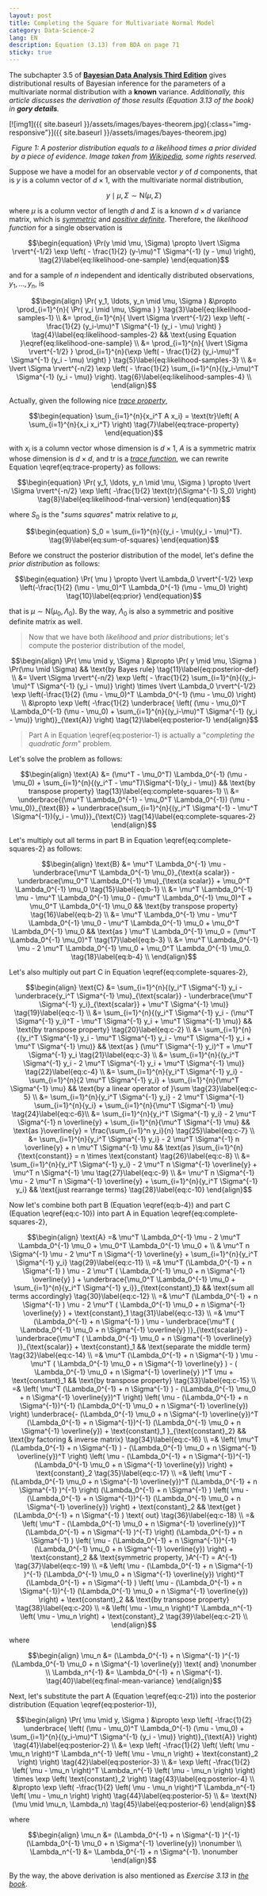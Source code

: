 ```yaml
---
layout: post
title: Completing the Square for Multivariate Normal Model
category: Data-Science-2
lang: EN
description: Equation (3.13) from BDA on page 71
sticky: true
---
```


The subchapter 3.5 of [**Bayesian Data Analysis Third Edition**](http://www.stat.columbia.edu/~gelman/book/BDA3.pdf) gives distributional results of Bayesian inference for the parameters of a multivariate normal distribution with a **known** variance. _Additionally, this article discusses the derivation of those results (Equation 3.13 of the book) in **gory details**._        
    
[![img1]({{ site.baseurl }}/assets/images/bayes-theorem.jpg){:class="img-responsive"}]({{ site.baseurl }}/assets/images/bayes-theorem.jpg)*<center>$\pmb{\text{Figure 1}}$: A posterior distribution equals to a likelihood times a prior divided by a piece of evidence. Image taken from <a href="https://en.wikipedia.org/wiki/Bayes%27_theorem">Wikipedia</a>, some rights reserved.</center>*    

Suppose we have a model for an observable vector $y$ of $d$ components, that is $y$ is a column vector of $d \times 1$, with the multivariate normal distribution,     

$$\begin{equation}
    y \mid \mu, \Sigma \sim \text{N}(\mu, \Sigma) \tag{1}\label{eq:mvn-one-sample} 
\end{equation}$$    

where $\mu$ is a column vector of length $d$ and $\Sigma$ is a known $d \times d$ variance matrix, which is [_symmetric_](https://en.wikipedia.org/wiki/Symmetric_matrix) and [_positive definite_](https://en.wikipedia.org/wiki/Definite_matrix). Therefore, the _likelihood function_ for a single observation is    
   
$$\begin{equation}
    \Pr(y \mid \mu, \Sigma) \propto \lvert \Sigma \rvert^{-1/2} \exp \left( - \frac{1}{2} (y-\mu)^T \Sigma^{-1} (y - \mu) \right),  \tag{2}\label{eq:likelihood-one-sample} 
\end{equation}$$    

and for a sample of $n$ independent and identically distributed observations, $y_1, \ldots, y_n$, is   
   
$$\begin{align}
   \Pr( y_1, \ldots, y_n \mid \mu, \Sigma ) &\propto \prod_{i=1}^{n}{ \Pr( y_i \mid \mu, \Sigma ) }     \tag{3}\label{eq:likelihood-samples-1}  \\
   &= \prod_{i=1}^{n}{ \lvert \Sigma \rvert^{-1/2} \exp \left( - \frac{1}{2} (y_i-\mu)^T \Sigma^{-1} (y_i - \mu) \right) }     \tag{4}\label{eq:likelihood-samples-2} && \text{using Equation }\eqref{eq:likelihood-one-sample} \\
   &= \prod_{i=1}^{n}{ \lvert \Sigma \rvert^{-1/2} } \prod_{i=1}^{n}{\exp \left( - \frac{1}{2} (y_i-\mu)^T \Sigma^{-1} (y_i - \mu) \right) }     \tag{5}\label{eq:likelihood-samples-3}  \\  
   &= \lvert \Sigma \rvert^{-n/2} \exp \left( - \frac{1}{2} \sum_{i=1}^{n}{(y_i-\mu)^T \Sigma^{-1} (y_i - \mu)} \right).  \tag{6}\label{eq:likelihood-samples-4}  \\     
\end{align}$$    

Actually, given the following nice [_trace property_](https://en.wikipedia.org/wiki/Trace_(linear_algebra)),     

$$\begin{equation}
    \sum_{i=1}^{n}{x_i^T A x_i} = \text{tr}\left( A \sum_{i=1}^{n}{x_i x_i^T} \right) \tag{7}\label{eq:trace-property}
\end{equation}$$    

with $x_i$ is a column vector whose dimension is $d \times 1$, $A$ is a symmetric matrix whose dimension is $d \times d$, and $\text{tr}$ is a [_trace function_](https://en.wikipedia.org/wiki/Trace_(linear_algebra)), we can rewrite Equation \eqref{eq:trace-property} as follows:     

$$\begin{equation}
\Pr( y_1, \ldots, y_n \mid \mu, \Sigma ) \propto \lvert \Sigma \rvert^{-n/2} \exp \left( -\frac{1}{2} \text{tr}(\Sigma^{-1} S_0) \right) \tag{8}\label{eq:likelihood-final-version}
\end{equation}$$    

where $S_0$ is the "_sums squares_" matrix relative to $\mu$,    
   
$$\begin{equation}
    S_0 = \sum_{i=1}^{n}{(y_i - \mu)(y_i - \mu)^T}. \tag{9}\label{eq:sum-of-squares}
\end{equation}$$

Before we construct the posterior distribution of the model, let's define the _prior distribution_ as follows:    
   
$$\begin{equation}
\Pr( \mu ) \propto  \lvert \Lambda_0 \rvert^{-1/2} \exp \left(-\frac{1}{2} (\mu - \mu_0)^T \Lambda_0^{-1} (\mu - \mu_0)  \right) \tag{10}\label{eq:prior}
\end{equation}$$   
   
that is $\mu \sim \text{N}(\mu_0, \Lambda_0)$. By the way, $\Lambda_0$ is also a symmetric and positive definite matrix as well.    
    
> Now that we have both _likelihood_ and _prior_ distributions; let's compute the posterior distribution of the model,    
   
$$\begin{align}
\Pr( \mu \mid y, \Sigma ) &\propto \Pr( y \mid \mu, \Sigma ) \Pr(\mu \mid \Sigma) && \text{by Bayes rule} \tag{11}\label{eq:posterior-def}  \\
                          &= \lvert \Sigma \rvert^{-n/2} \exp \left( - \frac{1}{2} \sum_{i=1}^{n}{(y_i-\mu)^T \Sigma^{-1} (y_i - \mu)} \right) \times \lvert \Lambda_0 \rvert^{-1/2} \exp \left(-\frac{1}{2} (\mu - \mu_0)^T \Lambda_0^{-1} (\mu - \mu_0)  \right)  \\
                          &\propto \exp \left( -\frac{1}{2} \underbrace{ \left( (\mu - \mu_0)^T \Lambda_0^{-1} (\mu - \mu_0) + \sum_{i=1}^{n}{(y_i-\mu)^T \Sigma^{-1} (y_i - \mu)} \right)}_{\text{A}}   \right) \tag{12}\label{eq:posterior-1}
\end{align}$$   
    
> Part $\text{A}$ in Equation \eqref{eq:posterior-1} is actually a "_completing the quadratic form_" problem.     
    
Let's solve the problem as follows:    
     
$$\begin{align}
\text{A} &= (\mu^T - \mu_0^T) \Lambda_0^{-1} (\mu - \mu_0)  + \sum_{i=1}^{n}{(y_i^T - \mu^T)\Sigma^{-1}(y_i - \mu)} && \text{by transpose property} \tag{13}\label{eq:complete-squares-1}  \\
&= \underbrace{(\mu^T \Lambda_0^{-1} - \mu_0^T \Lambda_0^{-1}) (\mu - \mu_0)}_{\text{B}}  + \underbrace{\sum_{i=1}^{n}{(y_i^T \Sigma^{-1} - \mu^T \Sigma^{-1})(y_i - \mu)}}_{\text{C}} \tag{14}\label{eq:complete-squares-2} 
\end{align}$$    
    
Let's multiply out all terms in part $\text{B}$ in Equation \eqref{eq:complete-squares-2} as follows:

$$\begin{align}
    \text{B} &= \mu^T \Lambda_0^{-1} \mu - \underbrace{\mu^T \Lambda_0^{-1} \mu_0}_{\text{a scalar}} - \underbrace{\mu_0^T \Lambda_0^{-1} \mu}_{\text{a scalar}} + \mu_0^T \Lambda_0^{-1} \mu_0  \tag{15}\label{eq:b-1} \\
             &= \mu^T \Lambda_0^{-1} \mu - \mu^T \Lambda_0^{-1} \mu_0 - (\mu^T \Lambda_0^{-1} \mu_0)^T + \mu_0^T \Lambda_0^{-1} \mu_0  && \text{by transpose property} \tag{16}\label{eq:b-2} \\
             &= \mu^T \Lambda_0^{-1} \mu - \mu^T \Lambda_0^{-1} \mu_0 - \mu^T \Lambda_0^{-1} \mu_0 + \mu_0^T \Lambda_0^{-1} \mu_0 && \text{as } \mu^T \Lambda_0^{-1} \mu_0 = (\mu^T \Lambda_0^{-1} \mu_0)^T  \tag{17}\label{eq:b-3}  \\             
             &= \mu^T \Lambda_0^{-1} \mu - 2 \mu^T \Lambda_0^{-1} \mu_0 + \mu_0^T \Lambda_0^{-1} \mu_0. \tag{18}\label{eq:b-4}  \\             
\end{align}$$   
    
Let's also multiply out part $\text{C}$ in Equation \eqref{eq:complete-squares-2},    
    
$$\begin{align}
    \text{C} &= \sum_{i=1}^{n}{(y_i^T \Sigma^{-1} y_i - \underbrace{y_i^T \Sigma^{-1} \mu}_{\text{scalar}} - \underbrace{\mu^T \Sigma^{-1} y_i}_{\text{scalar}} + \mu^T \Sigma^{-1} \mu)} \tag{19}\label{eq:c-1} \\
    &= \sum_{i=1}^{n}{(y_i^T \Sigma^{-1} y_i - (\mu^T \Sigma^{-1} y_i)^T - \mu^T \Sigma^{-1} y_i + \mu^T \Sigma^{-1} \mu)} && \text{by transpose property} \tag{20}\label{eq:c-2} \\    
    &= \sum_{i=1}^{n}{(y_i^T \Sigma^{-1} y_i - \mu^T \Sigma^{-1} y_i - \mu^T \Sigma^{-1} y_i + \mu^T \Sigma^{-1} \mu)} && \text{as } (\mu^T \Sigma^{-1} y_i)^T = \mu^T \Sigma^{-1} y_i \tag{21}\label{eq:c-3} \\        
    &= \sum_{i=1}^{n}{(y_i^T \Sigma^{-1} y_i - 2 \mu^T \Sigma^{-1} y_i + \mu^T \Sigma^{-1} \mu)}  \tag{22}\label{eq:c-4} \\
    &= \sum_{i=1}^{n}{y_i^T \Sigma^{-1} y_i} - \sum_{i=1}^{n}{2 \mu^T \Sigma^{-1} y_i}  + \sum_{i=1}^{n}{\mu^T \Sigma^{-1} \mu} && \text{by a linear operator of }\sum \tag{23}\label{eq:c-5} \\
    &= \sum_{i=1}^{n}{y_i^T \Sigma^{-1} y_i} - 2 \mu^T \Sigma^{-1} \sum_{i=1}^{n}{y_i}  + \sum_{i=1}^{n}{\mu^T \Sigma^{-1} \mu} \tag{24}\label{eq:c-6}\\
    &= \sum_{i=1}^{n}{y_i^T \Sigma^{-1} y_i} - 2 \mu^T \Sigma^{-1} n \overline{y}  + \sum_{i=1}^{n}{\mu^T \Sigma^{-1} \mu}  && \text{as }\overline{y} = \frac{\sum_{i=1}^n y_i}{n} \tag{25}\label{eq:c-7} \\
    &= \sum_{i=1}^{n}{y_i^T \Sigma^{-1} y_i} - 2 \mu^T \Sigma^{-1} n \overline{y}  + n \mu^T \Sigma^{-1} \mu  && \text{as }\sum_{i=1}^{n}{\text{constant}} = n \times \text{constant} \tag{26}\label{eq:c-8} \\    
    &= \sum_{i=1}^{n}{y_i^T \Sigma^{-1} y_i} - 2 \mu^T n \Sigma^{-1}  \overline{y}  +  \mu^T n \Sigma^{-1} \mu  \tag{27}\label{eq:c-9}      \\
    &= \mu^T n \Sigma^{-1} \mu - 2 \mu^T n \Sigma^{-1}  \overline{y} + \sum_{i=1}^{n}{y_i^T \Sigma^{-1} y_i} && \text{just rearrange terms}   \tag{28}\label{eq:c-10}          
\end{align}$$     
    
Now let's combine both part $\text{B}$ (Equation \eqref{eq:b-4}) and part $\text{C}$ (Equation \eqref{eq:c-10}) into part $\text{A}$ in Equation \eqref{eq:complete-squares-2},       
   
$$\begin{align}
\text{A} =& \mu^T \Lambda_0^{-1} \mu - 2 \mu^T \Lambda_0^{-1} \mu_0 + \mu_0^T \Lambda_0^{-1} \mu_0 + \\
          & \mu^T n \Sigma^{-1} \mu - 2 \mu^T n \Sigma^{-1}  \overline{y} + \sum_{i=1}^{n}{y_i^T \Sigma^{-1} y_i} \tag{29}\label{eq:c-11} \\
         =& \mu^T (\Lambda_0^{-1} + n \Sigma^{-1} ) \mu - 2 \mu^T ( \Lambda_0^{-1} \mu_0 + n \Sigma^{-1} \overline{y} ) + \underbrace{\mu_0^T \Lambda_0^{-1} \mu_0 + \sum_{i=1}^{n}{y_i^T \Sigma^{-1} y_i}}_{\text{constant}_1}  && \text{sum all terms accordingly} \tag{30}\label{eq:c-12} \\
         =& \mu^T (\Lambda_0^{-1} + n \Sigma^{-1} ) \mu - 2 \mu^T ( \Lambda_0^{-1} \mu_0 + n \Sigma^{-1} \overline{y} ) + \text{constant}_1  \tag{31}\label{eq:c-13} \\         
         =& \mu^T (\Lambda_0^{-1} + n \Sigma^{-1} ) \mu - \underbrace{\mu^T ( \Lambda_0^{-1} \mu_0 + n \Sigma^{-1} \overline{y} )}_{\text{scalar}} - \underbrace{\mu^T ( \Lambda_0^{-1} \mu_0 + n \Sigma^{-1} \overline{y} )}_{\text{scalar}} + \text{constant}_1 && \text{separate the middle term}  \tag{32}\label{eq:c-14} \\         
         =& \mu^T (\Lambda_0^{-1} + n \Sigma^{-1} ) \mu - \mu^T ( \Lambda_0^{-1} \mu_0 + n \Sigma^{-1} \overline{y} ) - ( \Lambda_0^{-1} \mu_0 + n \Sigma^{-1} \overline{y} )^T \mu  + \text{constant}_1 && \text{by transpose property}  \tag{33}\label{eq:c-15} \\    
         =& \left( \mu^T (\Lambda_0^{-1} + n \Sigma^{-1} ) - (\Lambda_0^{-1} \mu_0 + n \Sigma^{-1} \overline{y})^T \right) \left( \mu - (\Lambda_0^{-1} + n \Sigma^{-1})^{-1} (\Lambda_0^{-1} \mu_0 + n \Sigma^{-1} \overline{y}) \right)  \underbrace{- (\Lambda_0^{-1} \mu_0 + n \Sigma^{-1} \overline{y})^T (\Lambda_0^{-1} + n \Sigma^{-1})^{-1} (\Lambda_0^{-1} \mu_0 + n \Sigma^{-1} \overline{y}) + \text{constant}_1 }_{\text{constant}_2}  && \text{by factoring & inverse matrix}  \tag{34}\label{eq:c-16} \\             
         =& \left( \mu^T (\Lambda_0^{-1} + n \Sigma^{-1} ) - (\Lambda_0^{-1} \mu_0 + n \Sigma^{-1} \overline{y})^T \right) \left( \mu - (\Lambda_0^{-1} + n \Sigma^{-1})^{-1} (\Lambda_0^{-1} \mu_0 + n \Sigma^{-1} \overline{y}) \right) + \text{constant}_2    \tag{35}\label{eq:c-17} \\                      
         =& \left( \mu^T  - (\Lambda_0^{-1} \mu_0 + n \Sigma^{-1} \overline{y})^T (\Lambda_0^{-1} + n \Sigma^{-1} )^{-1} \right) (\Lambda_0^{-1} + n \Sigma^{-1} ) \left( \mu - (\Lambda_0^{-1} + n \Sigma^{-1})^{-1} (\Lambda_0^{-1} \mu_0 + n \Sigma^{-1} \overline{y}) \right) + \text{constant}_2  && \text{get }(\Lambda_0^{-1} + n \Sigma^{-1} ) \text{ out}  \tag{36}\label{eq:c-18} \\                      
         =& \left( \mu^T  - (\Lambda_0^{-1} \mu_0 + n \Sigma^{-1} \overline{y})^T (\Lambda_0^{-1} + n \Sigma^{-1} )^{-T} \right) (\Lambda_0^{-1} + n \Sigma^{-1} ) \left( \mu - (\Lambda_0^{-1} + n \Sigma^{-1})^{-1} (\Lambda_0^{-1} \mu_0 + n \Sigma^{-1} \overline{y}) \right) + \text{constant}_2  && \text{symmetric property, }A^{-T} = A^{-1}  \tag{37}\label{eq:c-19} \\                               
         =& \left( \mu  - (\Lambda_0^{-1} + n \Sigma^{-1} )^{-1} (\Lambda_0^{-1} \mu_0 + n \Sigma^{-1} \overline{y})  \right)^T (\Lambda_0^{-1} + n \Sigma^{-1} ) \left( \mu - (\Lambda_0^{-1} + n \Sigma^{-1})^{-1} (\Lambda_0^{-1} \mu_0 + n \Sigma^{-1} \overline{y}) \right) + \text{constant}_2  && \text{by transpose property}  \tag{38}\label{eq:c-20} \\        
         =& \left( \mu  - \mu_n  \right)^T \Lambda_n^{-1} \left( \mu - \mu_n \right) + \text{constant}_2    \tag{39}\label{eq:c-21} \\                                  
\end{align}$$    

where    

$$\begin{align}
\mu_n &= (\Lambda_0^{-1} + n \Sigma^{-1} )^{-1} (\Lambda_0^{-1} \mu_0 + n \Sigma^{-1} \overline{y}) \text{ and} \nonumber \\
\Lambda_n^{-1} &= \Lambda_0^{-1} + n \Sigma^{-1}. \tag{40}\label{eq:final-mean-variance} 
\end{align}$$   
   
Next, let's substitute the part $\text{A}$ (Equation \eqref{eq:c-21}) into the posterior distribution (Equation \eqref{eq:posterior-1}),   
   
$$\begin{align}
\Pr( \mu \mid y, \Sigma ) &\propto \exp \left( -\frac{1}{2} \underbrace{ \left( (\mu - \mu_0)^T \Lambda_0^{-1} (\mu - \mu_0) + \sum_{i=1}^{n}{(y_i-\mu)^T \Sigma^{-1} (y_i - \mu)} \right)}_{\text{A}}   \right) \tag{41}\label{eq:posterior-2} \\
&= \exp \left( -\frac{1}{2} \left( \left( \mu  - \mu_n  \right)^T \Lambda_n^{-1} \left( \mu - \mu_n \right)  + \text{constant}_2 \right) \right) \tag{42}\label{eq:posterior-3} \\
&= \exp \left( -\frac{1}{2}  \left( \mu  - \mu_n  \right)^T \Lambda_n^{-1} \left( \mu - \mu_n \right)   \right) \times \exp \left( \text{constant}_2 \right) \tag{43}\label{eq:posterior-4} \\
&\propto  \exp \left( -\frac{1}{2}  \left( \mu  - \mu_n  \right)^T \Lambda_n^{-1} \left( \mu - \mu_n \right)   \right) \tag{44}\label{eq:posterior-5} \\
&= \text{N}(\mu \mid \mu_n, \Lambda_n) \tag{45}\label{eq:posterior-6}
\end{align}$$   
   
where    

$$\begin{align}
\mu_n &= (\Lambda_0^{-1} + n \Sigma^{-1} )^{-1} (\Lambda_0^{-1} \mu_0 + n \Sigma^{-1} \overline{y})  \nonumber \\
\Lambda_n^{-1} &= \Lambda_0^{-1} + n \Sigma^{-1}. \nonumber
\end{align}$$   
    
By the way, the above derivation is also mentioned as _Exercise 3.13_ in [_the book_](http://www.stat.columbia.edu/~gelman/book/BDA3.pdf).    